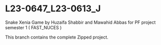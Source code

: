 # L23-0647_L23-0613_J
Snake Xenia Game by Huzaifa Shabbir and Mawahid Abbas for PF project semester 1 ( FAST_NUCES )

This branch contains the complete Zipped project.

